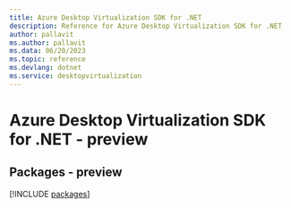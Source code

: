 ```yaml
---
title: Azure Desktop Virtualization SDK for .NET
description: Reference for Azure Desktop Virtualization SDK for .NET
author: pallavit
ms.author: pallavit
ms.data: 06/20/2023
ms.topic: reference
ms.devlang: dotnet
ms.service: desktopvirtualization
---
```

# Azure Desktop Virtualization SDK for .NET - preview
## Packages - preview
[!INCLUDE [packages](desktop-virtualization-index.md)]